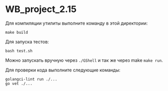 # WB_project_2.15


Для компиляции утилиты выполните команду в этой директории:
```
make build
```
Для запуска тестов:
```
bash test.sh
```
Можно запускать вручную через `./GShell` и так же через make `make run`.

Для проверки кода выполните следующие команды:
```
golangci-lint run ./...
go vet ./...
```